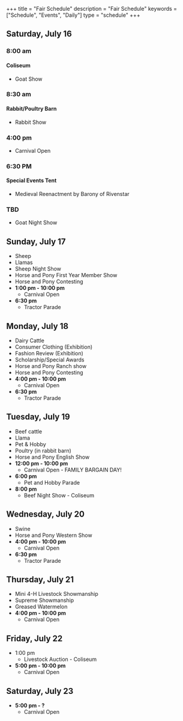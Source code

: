 +++
title = "Fair Schedule"
description = "Fair Schedule"
keywords = ["Schedule", "Events", "Daily"]
type = "schedule"
+++


## Saturday, July 16
### 8:00 am
#### Coliseum
* Goat Show

### 8:30 am
#### Rabbit/Poultry Barn
* Rabbit Show

### 4:00 pm
* Carnival Open

### 6:30 PM
#### Special Events Tent
* Medieval Reenactment by Barony of Rivenstar 

### TBD
* Goat Night Show



## Sunday, July 17
* Sheep
* Llamas
* Sheep Night Show
* Horse and Pony First Year Member Show
* Horse and Pony Contesting
* **1:00 pm - 10:00 pm**
    * Carnival Open
* **6:30 pm**
    * Tractor Parade


## Monday, July 18
* Dairy Cattle
* Consumer Clothing (Exhibition)
* Fashion Review (Exhibition)
* Scholarship/Special Awards
* Horse and Pony Ranch show
* Horse and Pony Contesting
* **4:00 pm - 10:00 pm**
    * Carnival Open
* **6:30 pm**
    * Tractor Parade


## Tuesday, July 19
* Beef cattle
* Llama
* Pet & Hobby
* Poultry (in rabbit barn)
* Horse and Pony English Show
* **12:00 pm - 10:00 pm**
    * Carnival Open - FAMILY BARGAIN DAY!
* **6:00 pm**
    * Pet and Hobby Parade
* **8:00 pm**
    * Beef Night Show - Coliseum


## Wednesday, July 20
* Swine
* Horse and Pony Western Show
* **4:00 pm - 10:00  pm**
    * Carnival Open
* **6:30 pm**
    * Tractor Parade


## Thursday, July 21
* Mini 4-H Livestock Showmanship
* Supreme Showmanship
* Greased Watermelon
* **4:00 pm - 10:00 pm**
    * Carnival Open


## Friday, July 22
* 1:00 pm
    * Livestock Auction - Coliseum
* **5:00 pm - 10:00 pm**
    * Carnival Open


## Saturday, July 23
* **5:00 pm - ?**
    * Carnival Open
